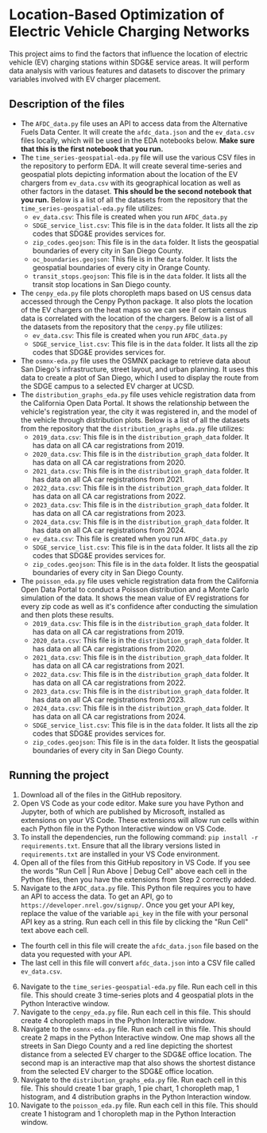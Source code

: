 # Location-Based Optimization of Electric Vehicle Charging Networks

This project aims to find the factors that influence the location of electric vehicle (EV) charging stations within SDG&E service areas. It will perform data analysis with various features and datasets to discover the primary variables involved with EV charger placement.

## Description of the files
* The `AFDC_data.py` file uses an API to access data from the Alternative Fuels Data Center. It will create the `afdc_data.json` and the `ev_data.csv` files locally, which will be used in the EDA notebooks below. __Make sure that this is the first notebook that you run.__
* The `time_series-geospatial-eda.py` file will use the various CSV files in the repository to perform EDA. It will create several time-series and geospatial plots depicting information about the location of the EV chargers from `ev_data.csv` with its geographical location as well as other factors in the dataset. __This should be the second notebook that you run.__ Below is a list of all the datasets from the repository that the `time_series-geospatial-eda.py` file utilizes:
  * `ev_data.csv`: This file is created when you run `AFDC_data.py`
  * `SDGE_service_list.csv`: This file is in the `data` folder. It lists all the zip codes that SDG&E provides services for.
  * `zip_codes.geojson`: This file is in the `data` folder. It lists the geospatial boundaries of every city in San Diego County.
  * `oc_boundaries.geojson`: This file is in the `data` folder. It lists the geospatial boundaries of every city in Orange County.
  * `transit_stops.geojson`: This file is in the `data` folder. It lists all the transit stop locations in San Diego county.
* The `cenpy_eda.py` file plots choropleth maps based on US census data accessed through the Cenpy Python package. It also plots the location of the EV chargers on the heat maps so we can see if certain census data is correlated with the location of the chargers. Below is a list of all the datasets from the repository that the `cenpy.py` file utilizes:
  * `ev_data.csv`: This file is created when you run `AFDC_data.py`
  * `SDGE_service_list.csv`: This file is in the `data` folder. It lists all the zip codes that SDG&E provides services for. 
* The `osmnx-eda.py` file uses the OSMNX package to retrieve data about San Diego's infrastructure, street layout, and urban planning. It uses this data to create a plot of San Diego, which I used to display the route from the SDGE campus to a selected EV charger at UCSD.
* The `distribution_graphs_eda.py` file uses vehicle registration data from the California Open Data Portal. It shows the relationship between the vehicle's registration year, the city it was registered in, and the model of the vehicle through distribution plots. Below is a list of all the datasets from the repository that the `distribution_graphs_eda.py` file utilizes:
  * `2019_data.csv`: This file is in the `distribution_graph_data` folder. It has data on all CA car registrations from 2019.
  * `2020_data.csv`: This file is in the `distribution_graph_data` folder. It has data on all CA car registrations from 2020.
  * `2021_data.csv`: This file is in the `distribution_graph_data` folder. It has data on all CA car registrations from 2021.
  * `2022_data.csv`: This file is in the `distribution_graph_data` folder. It has data on all CA car registrations from 2022.
  * `2023_data.csv`: This file is in the `distribution_graph_data` folder. It has data on all CA car registrations from 2023.
  * `2024_data.csv`: This file is in the `distribution_graph_data` folder. It has data on all CA car registrations from 2024.
  * `ev_data.csv`: This file is created when you run `AFDC_data.py`
  * `SDGE_service_list.csv`: This file is in the `data` folder. It lists all the zip codes that SDG&E provides services for.
  * `zip_codes.geojson`: This file is in the `data` folder. It lists the geospatial boundaries of every city in San Diego County.
* The `poisson_eda.py` file uses vehicle registration data from the California Open Data Portal to conduct a Poisson distribution and a Monte Carlo simulation of the data. It shows the mean value of EV registrations for every zip code as well as it's confidence after conducting the simulation and then plots these results.
  * `2019_data.csv`: This file is in the `distribution_graph_data` folder. It has data on all CA car registrations from 2019.
  * `2020_data.csv`: This file is in the `distribution_graph_data` folder. It has data on all CA car registrations from 2020.
  * `2021_data.csv`: This file is in the `distribution_graph_data` folder. It has data on all CA car registrations from 2021.
  * `2022_data.csv`: This file is in the `distribution_graph_data` folder. It has data on all CA car registrations from 2022.
  * `2023_data.csv`: This file is in the `distribution_graph_data` folder. It has data on all CA car registrations from 2023.
  * `2024_data.csv`: This file is in the `distribution_graph_data` folder. It has data on all CA car registrations from 2024.
  * `SDGE_service_list.csv`: This file is in the `data` folder. It lists all the zip codes that SDG&E provides services for.
  * `zip_codes.geojson`: This file is in the `data` folder. It lists the geospatial boundaries of every city in San Diego County.
  
## Running the project
1. Download all of the files in the GitHub repository.
2. Open VS Code as your code editor. Make sure you have Python and Jupyter, both of which are published by Microsoft, installed as extensions on your VS Code. These extensions will allow run cells within each Python file in the Python Interactive window on VS Code. 
3. To install the dependencies, run the following command: `pip install -r requirements.txt`. Ensure that all the library versions listed in `requirements.txt` are installed in your VS Code environment. 
4. Open all of the files from this GitHub repository in VS Code. If you see the words "Run Cell | Run Above | Debug Cell" above each cell in the Python files, then you have the extensions from Step 2 correctly added. 
5. Navigate to the `AFDC_data.py` file. This Python file requires you to have an API to access the data. To get an API, go to `https://developer.nrel.gov/signup/`. Once you get your API key, replace the value of the variable `api_key` in the file with your personal API key as a string. Run each cell in this file by clicking the "Run Cell" text above each cell.
  - The fourth cell in this file will create the `afdc_data.json` file based on the data you requested with your API.
  - The last cell in this file will convert `afdc_data.json` into a CSV file called `ev_data.csv`.
6. Navigate to the `time_series-geospatial-eda.py` file. Run each cell in this file. This should create 3 time-series plots and 4 geospatial plots in the Python Interactive window.
7. Navigate to the `cenpy_eda.py` file. Run each cell in this file. This should create 4 choropleth maps in the Python Interactive window.
8. Navigate to the `osmnx-eda.py` file. Run each cell in this file. This should create 2 maps in the Python Interactive window. One map shows all the streets in San Diego County and a red line depicting the shortest distance from a selected EV charger to the SDG&E office location. The second map is an interactive map that also shows the shortest distance from the selected EV charger to the SDG&E office location.
9. Navigate to the `distribution_graphs_eda.py` file. Run each cell in this file. This should create 1 bar graph, 1 pie chart, 1 choropleth map, 1 histogram, and 4 distribution graphs in the Python Interaction window.
10. Navigate to the `poisson_eda.py` file. Run each cell in this file. This should create 1 histogram and 1 choropleth map in the Python Interaction window.

